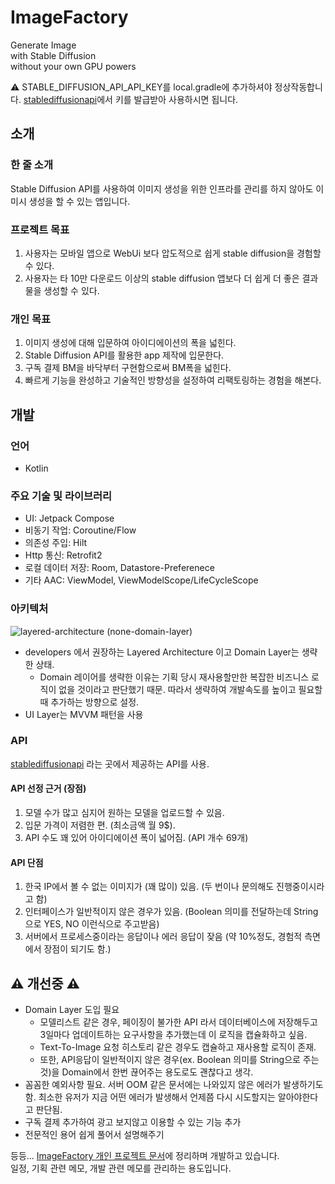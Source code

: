 # ImageFactory
Generate Image</br>
with Stable Diffusion</br>
without your own GPU powers</br>

⚠️ STABLE_DIFFUSION_API_API_KEY를 local.gradle에 추가하셔야 정상작동합니다. [stablediffusionapi](https://stablediffusionapi.com/)에서 키를 발급받아 사용하시면 됩니다.


## 소개
### 한 줄 소개
Stable Diffusion API를 사용하여 이미지 생성을 위한 인프라를 관리를 하지 않아도 이미시 생성을 할 수 있는 앱입니다.

### 프로젝트 목표
1. 사용자는 모바일 앱으로 WebUi 보다 압도적으로 쉽게 stable diffusion을 경험할 수 있다.
2. 사용자는 타 10만 다운로드 이상의 stable diffusion 앱보다 더 쉽게 더 좋은 결과물을 생성할 수 있다.

### 개인 목표
1. 이미지 생성에 대해 입문하여 아이디에이션의 폭을 넓힌다.
2. Stable Diffusion API를 활용한 app 제작에 입문한다.
3. 구독 결제 BM을 바닥부터 구현함으로써 BM폭을 넓힌다.
4. 빠르게 기능을 완성하고 기술적인 방향성을 설정하여 리팩토링하는 경험을 해본다.

## 개발
### 언어
  - Kotlin
### 주요 기술 및 라이브러리
  - UI: Jetpack Compose
  - 비동기 작업: Coroutine/Flow
  - 의존성 주입: Hilt
  - Http 통신: Retrofit2
  - 로컬 데이터 저장: Room, Datastore-Preferenece
  - 기타 AAC: ViewModel, ViewModelScope/LifeCycleScope

### 아키텍처
![layered-architecture (none-domain-layer)](https://github.com/nosorae/ImageFactory/assets/62280009/0ef501be-7e6c-4784-a283-419bf8654eee)
- developers 에서 권장하는 Layered Architecture 이고 Domain Layer는 생략한 상태.
  - Domain 레이어를 생략한 이유는 기획 당시 재사용할만한 복잡한 비즈니스 로직이 없을 것이라고 판단했기 때문. 따라서 생략하여 개발속도를 높이고 필요할 때 추가하는 방향으로 설정. 
- UI Layer는 MVVM 패턴을 사용

### API
[stablediffusionapi](https://stablediffusionapi.com/) 라는 곳에서 제공하는 API를 사용.
#### API 선정 근거 (장점)
1. 모델 수가 많고 심지어 원하는 모델을 업로드할 수 있음.
2. 입문 가격이 저렴한 편. (최소금액 월 9$).
3. API 수도 꽤 있어 아이디에이션 폭이 넓어짐. (API 개수 69개)

#### API 단점
1. 한국 IP에서 볼 수 없는 이미지가 (꽤 많이) 있음. (두 번이나 문의해도 진행중이시라고 함)
2. 인터페이스가 일반적이지 않은 경우가 있음. (Boolean 의미를 전달하는데 String으로 YES, NO 이런식으로 주고받음)
3. 서버에서 프로세스중이라는 응답이나 에러 응답이 잦음 (약 10%정도, 경험적 측면에서 장점이 되기도 함.)

## ⚠️ 개선중 ⚠️
- Domain Layer 도입 필요
  - 모델리스트 같은 경우, 페이징이 불가한 API 라서 데이터베이스에 저장해두고 3일마다 업데이트하는 요구사항을 추가했는데 이 로직을 캡슐화하고 싶음.
  - Text-To-Image 요청 히스토리 같은 경우도 캡슐하고 재사용할 로직이 존재.
  - 또한, API응답이 일반적이지 않은 경우(ex. Boolean 의미를 String으로 주는 것)을 Domain에서 한번 끊어주는 용도로도 괜찮다고 생각.
- 꼼꼼한 예외사항 필요. 서버 OOM 같은 문서에는 나와있지 않은 에러가 발생하기도 함. 최소한 유저가 지금 어떤 에러가 발생해서 언제쯤 다시 시도할지는 알아야한다고 판단됨.
- 구독 결제 추가하여 광고 보지않고 이용할 수 있는 기능 추가
- 전문적인 용어 쉽게 풀어서 설명해주기

등등...
[ImageFactory 개인 프로젝트 문서](https://www.notion.so/Project-Image-Factory-084c9896137a4fc685a1742572ec7098)에 정리하며 개발하고 있습니다.</br>
일정, 기획 관련 메모, 개발 관련 메모를 관리하는 용도입니다.
